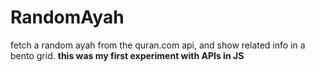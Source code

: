 # RandomAyah
fetch a random ayah from the quran.com api, and show related info in a bento grid. <b>
this was my first experiment with APIs in JS
